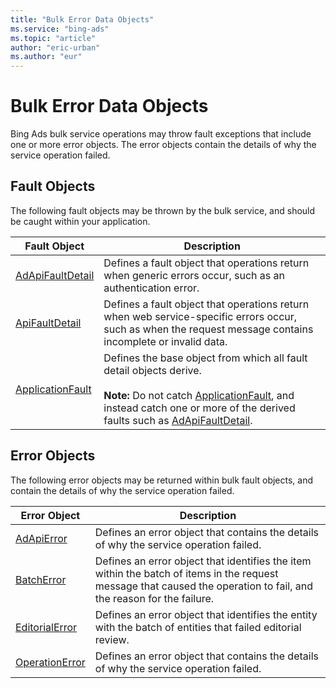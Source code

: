 ```yaml
---
title: "Bulk Error Data Objects"
ms.service: "bing-ads"
ms.topic: "article"
author: "eric-urban"
ms.author: "eur"
---
```

# Bulk Error Data Objects
Bing Ads bulk service operations may throw fault exceptions that include one or more error objects. The error objects contain the details of why the service operation failed.

## Fault Objects
The following fault objects may be thrown by the bulk service, and should be caught within your application.

|Fault Object|Description|
|----------------|---------------|
|[AdApiFaultDetail](../bulk/adapifaultdetail.md)|Defines a fault object that operations return when generic errors occur, such as an authentication error.|
|[ApiFaultDetail](../bulk/apifaultdetail.md)|Defines a fault object that operations return when web service-specific errors occur, such as when the request message contains incomplete or invalid data.|
|[ApplicationFault](../bulk/applicationfault.md)|Defines the base object from which all fault detail objects derive.<br /><br />**Note:** Do not catch [ApplicationFault](../bulk/applicationfault.md), and instead catch one or more of the derived faults such as [AdApiFaultDetail](../bulk/adapifaultdetail.md).|

## Error Objects
The following error objects may be returned within bulk fault objects, and contain the details of why the service operation failed.

|Error Object|Description|
|----------------|---------------|
|[AdApiError](../bulk/adapierror.md)|Defines an error object that contains the details of why the service operation failed.|
|[BatchError](../bulk/batcherror.md)|Defines an error object that identifies the item within the batch of items in the request message that caused the operation to fail, and the reason for the failure.|
|[EditorialError](../bulk/editorialerror.md)|Defines an error object that identifies the entity with the batch of entities that failed editorial review.|
|[OperationError](../bulk/operationerror.md)|Defines an error object that contains the details of why the service operation failed.|
